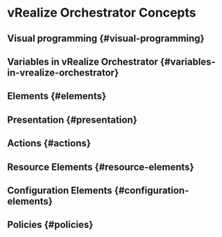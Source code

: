 # vRealize Orchestrator Concepts

## Visual programming {#visual-programming}

## Variables in vRealize Orchestrator {#variables-in-vrealize-orchestrator}

## Elements {#elements}

## Presentation {#presentation}

## Actions {#actions}

## Resource Elements {#resource-elements}

## Configuration Elements {#configuration-elements}

## Policies {#policies}

